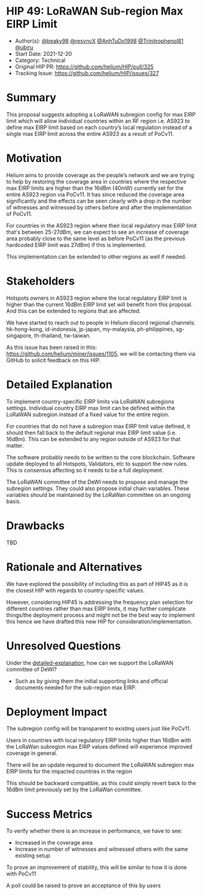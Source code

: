 # HIP 49: LoRaWAN Sub-region Max EIRP Limit

- Author(s): [@beaky98](https://github.com/beaky98) [@resyncX](https://github.com/resyncX)
  [@AnhTuDo1998](https://github.com/AnhTuDo1998)
  [@Trinitrophenol81](https://github.com/Trinitrophenol81) [@ubiru](https://github.com/ubiru)
- Start Date: 2021-12-20
- Category: Technical
- Original HIP PR: <https://github.com/helium/HIP/pull/325>
- Tracking Issue: <https://github.com/helium/HIP/issues/327>

# Summary

This proposal suggests adopting a LoRaWAN subregion config for max EIRP limit which will allow
individual countries within an RF region i.e. AS923 to define max EIRP limit based on each country’s
local regulation instead of a single max EIRP limit across the entire AS923 as a result of PoCv11.

# Motivation

Helium aims to provide coverage as the people’s network and we are trying to help by restoring the
coverage area in countries where the respective max EIRP limits are higher than the 16dBm (40mW)
currently set for the entire AS923 region via PoCv11. It has since reduced the coverage area
significantly and the effects can be seen clearly with a drop in the number of witnesses and
witnessed by others before and after the implementation of PoCv11.

For countries in the AS923 region where their local regulatory max EIRP limit that's between
25-27dBm, we can expect to see an increase of coverage area probably close to the same level as
before PoCv11 (as the previous hardcoded EIRP limit was 27dBm) if this is implemented.

This implementation can be extended to other regions as well if needed.

# Stakeholders

Hotspots owners in AS923 region where the local regulatory EIRP limit is higher than the current
16dBm EIRP limit set will benefit from this proposal. And this can be extended to regions that are
affected.

We have started to reach out to people in Helium discord regional channels: hk-hong-kong,
id-indonesia, jp-japan, my-malaysia, ph-philippines, sg-singapore, th-thailand, tw-taiwan.

As this issue has been raised in this: <https://github.com/helium/miner/issues/1105>, we will be
contacting them via GitHub to solicit feedback on this HIP.

# Detailed Explanation

[detailed-explanation]: #detailed-explanation

To implement country-specific EIRP limits via LoRaWAN subregions settings. Individual country EIRP
max limit can be defined within the LoRaWAN subregion instead of a fixed value for the entire
region.

For countries that do not have a subregion max EIRP limit value defined, it should then fall back to
the default regional max EIRP limit value (i.e. 16dBm). This can be extended to any region outside
of AS923 for that matter.

The software probably needs to be written to the core blockchain. Software update deployed to all
Hotspots, Validators, etc to support the new rules. This is consensus affecting so it needs to be a
full deployment.

The LoRaWAN committee of the DeWI needs to propose and manage the subregion settings. They could
also propose initial chain variables. These variables should be maintained by the LoRaWan committee
on an ongoing basis.

# Drawbacks

TBD

# Rationale and Alternatives

We have explored the possibility of including this as part of HIP45 as it is the closest HIP with
regards to country-specific values.

However, considering HIP45 is addressing the frequency plan selection for different countries rather
than max EIRP limits, it may further complicate things/the deployment process and might not be the
best way to implement this hence we have drafted this new HIP for consideration/implementation.

# Unresolved Questions

Under the [detailed-explanation], how can we support the LoRaWAN committee of DeWI?

- Such as by giving them the initial supporting links and official documents needed for the
  sub-region max EIRP.

# Deployment Impact

The subregion config will be transparent to existing users just like PoCv11.

Users in countries with local regulatory EIRP limits higher than 16dBm with the LoRaWan subregion
max EIRP values defined will experience improved coverage in general.

There will be an update required to document the LoRaWAN subregion max EIRP limits for the impacted
countries in the region

This should be backward compatible, as this could simply revert back to the 16dBm limit previously
set by the LoRaWan committee.

# Success Metrics

To verify whether there is an increase in performance, we have to see:

- Increased in the coverage area
- Increase in number of witnesses and witnessed others with the same existing setup

To prove an improvement of stability, this will be similar to how it is done with PoCv11

A poll could be raised to prove an acceptance of this by users
